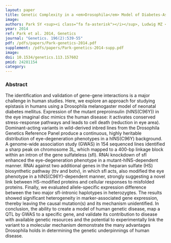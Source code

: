 ```yaml
---
layout: paper
title: Genetic Complexity in a <em>Drosophila</em> Model of Diabetes-Associated Misfolded Human Proinsulin
image: 
authors: Park SY <sup><i class="fa fa-asterisk"></i></sup>, Ludwig MZ <sup><i class="fa fa-asterisk"></i></sup>, Tamarina NA, <strong>He BZ</strong>, Carl SH, Dickerson DA, Barse L, Arun B, Williams CL, Miles CM, Philipson LH, Steiner DF, Bell GI, Kreitman M <sup><i class="fa fa-envelope"></i></sup>.
year: 2014
ref: Park et al. 2014, Genetics
journal: "Genetics. 196(2):539-55"
pdf: /pdfs/papers/Park-genetics-2014.pdf
supplement: /pdfs/papers/Park-genetics-2014-supp.pdf
image:
doi: 10.1534/genetics.113.157602
pmid: 24281154
category: 
---
```


### Abstract ###

The identification and validation of gene-gene interactions is a major challenge in human studies. Here, we explore an approach for studying epistasis in humans using a Drosophila melanogaster model of neonatal diabetes mellitus. Expression of the mutant preproinsulin (hINS(C96Y)) in the eye imaginal disc mimics the human disease: it activates conserved stress-response pathways and leads to cell death (reduction in eye area). Dominant-acting variants in wild-derived inbred lines from the Drosophila Genetics Reference Panel produce a continuous, highly heritable distribution of eye-degeneration phenotypes in a hINS(C96Y) background. A genome-wide association study (GWAS) in 154 sequenced lines identified a sharp peak on chromosome 3L, which mapped to a 400-bp linkage block within an intron of the gene sulfateless (sfl). RNAi knockdown of sfl enhanced the eye-degeneration phenotype in a mutant-hINS-dependent manner. RNAi against two additional genes in the heparan sulfate (HS) biosynthetic pathway (ttv and botv), in which sfl acts, also modified the eye phenotype in a hINS(C96Y)-dependent manner, strongly suggesting a novel link between HS-modified proteins and cellular responses to misfolded proteins. Finally, we evaluated allele-specific expression difference between the two major sfl-intronic haplotypes in heterozygtes. The results showed significant heterogeneity in marker-associated gene expression, thereby leaving the causal mutation(s) and its mechanism unidentified. In conclusion, the ability to create a model of human genetic disease, map a QTL by GWAS to a specific gene, and validate its contribution to disease with available genetic resources and the potential to experimentally link the variant to a molecular mechanism demonstrate the many advantages Drosophila holds in determining the genetic underpinnings of human disease. 
